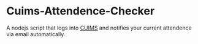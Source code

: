 # Cuims-Attendence-Checker
A nodejs script that logs into [CUIMS](https://uims.cuchd.in/uims/) and notifies your current attendence via email automatically.
